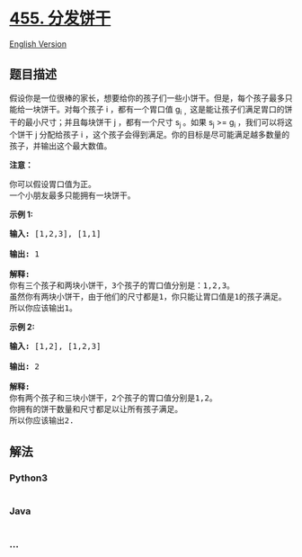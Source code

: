 # [455. 分发饼干](https://leetcode-cn.com/problems/assign-cookies)

[English Version](/solution/0400-0499/0455.Assign%20Cookies/README_EN.md)

## 题目描述

<!-- 这里写题目描述 -->
<p>假设你是一位很棒的家长，想要给你的孩子们一些小饼干。但是，每个孩子最多只能给一块饼干。对每个孩子 i ，都有一个胃口值&nbsp;g<sub>i ，</sub>这是能让孩子们满足胃口的饼干的最小尺寸；并且每块饼干 j ，都有一个尺寸 s<sub>j&nbsp;</sub>。如果 s<sub>j</sub> &gt;= g<sub>i&nbsp;</sub>，我们可以将这个饼干 j 分配给孩子 i ，这个孩子会得到满足。你的目标是尽可能满足越多数量的孩子，并输出这个最大数值。</p>

<p><strong>注意：</strong></p>

<p>你可以假设胃口值为正。<br />
一个小朋友最多只能拥有一块饼干。</p>

<p><strong>示例&nbsp;1:</strong></p>

<pre>
<strong>输入:</strong> [1,2,3], [1,1]

<strong>输出:</strong> 1

<strong>解释:</strong> 
你有三个孩子和两块小饼干，3个孩子的胃口值分别是：1,2,3。
虽然你有两块小饼干，由于他们的尺寸都是1，你只能让胃口值是1的孩子满足。
所以你应该输出1。
</pre>

<p><strong>示例&nbsp;2:</strong></p>

<pre>
<strong>输入:</strong> [1,2], [1,2,3]

<strong>输出:</strong> 2

<strong>解释:</strong> 
你有两个孩子和三块小饼干，2个孩子的胃口值分别是1,2。
你拥有的饼干数量和尺寸都足以让所有孩子满足。
所以你应该输出2.
</pre>

## 解法

<!-- 这里可写通用的实现逻辑 -->

<!-- tabs:start -->

### **Python3**

<!-- 这里可写当前语言的特殊实现逻辑 -->

```python

```

### **Java**

<!-- 这里可写当前语言的特殊实现逻辑 -->

```java

```

### **...**

```

```

<!-- tabs:end -->
